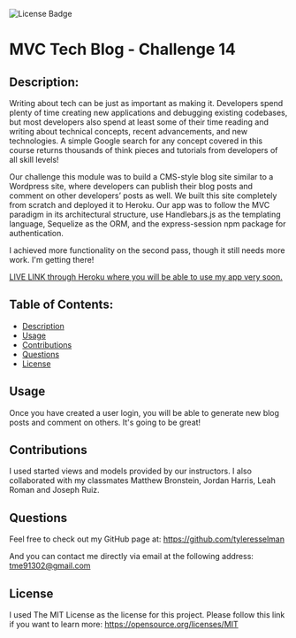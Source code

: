 
  ![License Badge](https://img.shields.io/badge/License-MIT-yellow.svg)

  # MVC Tech Blog - Challenge 14

  ## Description: 
  Writing about tech can be just as important as making it. Developers spend plenty of time creating new applications and debugging existing codebases, but most developers also spend at least some of their time reading and writing about technical concepts, recent advancements, and new technologies. A simple Google search for any concept covered in this course returns thousands of think pieces and tutorials from developers of all skill levels!

  Our challenge this module was to build a CMS-style blog site similar to a Wordpress site, where developers can publish their blog posts and comment on other developers’ posts as well. We built this site completely from scratch and deployed it to Heroku. Our app was to follow the MVC paradigm in its architectural structure, use Handlebars.js as the templating language, Sequelize as the ORM, and the express-session npm package for authentication.
  
  I achieved more functionality on the second pass, though it still needs more work. I'm getting there!

  [LIVE LINK through Heroku where you will be able to use my app very soon.](https://dry-tundra-34697.herokuapp.com/)

  ## Table of Contents:
  - [Description](#description)
  - [Usage](#usage)
  - [Contributions](#contributions)
  - [Questions](#questions)
  - [License](#license)

  ## Usage
  Once you have created a user login, you will be able to generate new blog posts and comment on others. It's going to be great!

  ## Contributions
  I used started views and models provided by our instructors. I also collaborated with my classmates Matthew Bronstein, Jordan Harris, Leah Roman and Joseph Ruiz.

  ## Questions
  Feel free to check out my GitHub page at: 
   https://github.com/tyleresselman

  And you can contact me directly via email at the following address: 
   [tme91302@gmail.com](mailto:tme91302@gmail.com)

  ## License
  I used The MIT License as the license for this project. Please follow this link if you want to learn more: https://opensource.org/licenses/MIT